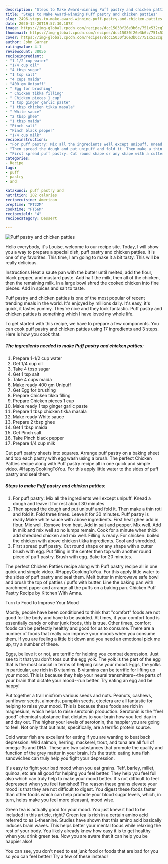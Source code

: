 ```yaml
---
description: "Steps to Make Award-winning Puff pastry and chicken patties"
title: "Steps to Make Award-winning Puff pastry and chicken patties"
slug: 2496-steps-to-make-award-winning-puff-pastry-and-chicken-patties
date: 2020-12-20T19:57:30.107Z
image: https://img-global.cpcdn.com/recipes/dcc15030f26e3b6c/751x532cq70/puff-pastry-and-chicken-patties-recipe-main-photo.jpg
thumbnail: https://img-global.cpcdn.com/recipes/dcc15030f26e3b6c/751x532cq70/puff-pastry-and-chicken-patties-recipe-main-photo.jpg
cover: https://img-global.cpcdn.com/recipes/dcc15030f26e3b6c/751x532cq70/puff-pastry-and-chicken-patties-recipe-main-photo.jpg
author: John Garner
ratingvalue: 4.1
reviewcount: 38056
recipeingredient:
- "1-1/2 cup water"
- "1/4 cup oil"
- "4 tbsp sugar"
- "1 tsp salt"
- "4 cups maida"
- "400 gm Unipuff"
- " Egg for brushing"
- " Chicken tikka filling"
- " Chicken pieces 1 cup"
- "1 tsp ginger garlic paste"
- "1 tbsp chicken tikka masala"
- " White sauce"
- "2 tbsp ghee"
- "1 tbsp maida"
- "Pinch salt"
- "Pinch black pepper"
- "1/4 cup milk"
recipeinstructions:
- "For puff pastry: Mix all the ingredients well except unipuff. Knead a dough and leave it for rest about 30 minutes"
- "Then spread the dough and put unipuff and fold it. Then make a thin roti and fold it. Fold three times. Leave it for 30 minutes. Puff pastry is ready.Make white sauce with above ingredients. First heat ghee add in flour. Mix well. Remove from heat. Add in salt and pepper. Mix well. Add in milk and mix well so no lumps remain. Cook for a minute when thick add shredded chicken and mix well. Filling is ready. For chicken: boiled the chicken with above chicken tikka ingredients. Cool and shredded."
- "First spread puff pastry. Cut round shape or any shape with a cutter brush with egg. Put filling in the center then top with another round piece of puff pastry. Brush with egg. Bake for 20 minutes."
categories:
- Recipe
tags:
- puff
- pastry
- and

katakunci: puff pastry and 
nutrition: 202 calories
recipecuisine: American
preptime: "PT22M"
cooktime: "PT56M"
recipeyield: "4"
recipecategory: Dessert

---
```



![Puff pastry and chicken patties](https://img-global.cpcdn.com/recipes/dcc15030f26e3b6c/751x532cq70/puff-pastry-and-chicken-patties-recipe-main-photo.jpg)

Hello everybody, it's Louise, welcome to our recipe site. Today, I will show you a way to prepare a special dish, puff pastry and chicken patties. It is one of my favorites. This time, I am going to make it a bit tasty. This will be really delicious.

Instructions Heat a saute pan with the butter until melted, add the flour, black pepper, and mustard paste. Add half the milk, then all of the chicken, then the remaining milk. In a large bowl shred the cooked chicken into fine pieces. Add in spices and salt to taste.

Puff pastry and chicken patties is one of the most popular of recent trending meals in the world. It's enjoyed by millions daily. It's easy, it's quick, it tastes yummy. They're nice and they look fantastic. Puff pastry and chicken patties is something which I have loved my whole life.


To get started with this recipe, we have to prepare a few components. You can cook puff pastry and chicken patties using 17 ingredients and 3 steps. Here is how you cook that.

<!--inarticleads1-->

##### The ingredients needed to make Puff pastry and chicken patties:

1. Prepare 1-1/2 cup water
1. Get 1/4 cup oil
1. Take 4 tbsp sugar
1. Get 1 tsp salt
1. Take 4 cups maida
1. Make ready 400 gm Unipuff
1. Get  Egg for brushing
1. Prepare  Chicken tikka filling
1. Prepare  Chicken pieces 1 cup
1. Make ready 1 tsp ginger garlic paste
1. Prepare 1 tbsp chicken tikka masala
1. Make ready  White sauce
1. Prepare 2 tbsp ghee
1. Get 1 tbsp maida
1. Get Pinch salt
1. Take Pinch black pepper
1. Prepare 1/4 cup milk


Cut puff pastry sheets into squares. Arrange puff pastry on a baking sheet and top each pastry with egg wash using a brush. The perfect Chicken Patties recipe along with Puff pastry recipe all in one quick and simple video. #HappyCookingToYou. For this apply little water to the sides of puff pastry and seal them. 

<!--inarticleads2-->

##### Steps to make Puff pastry and chicken patties:

1. For puff pastry: Mix all the ingredients well except unipuff. Knead a dough and leave it for rest about 30 minutes
1. Then spread the dough and put unipuff and fold it. Then make a thin roti and fold it. Fold three times. Leave it for 30 minutes. Puff pastry is ready.Make white sauce with above ingredients. First heat ghee add in flour. Mix well. Remove from heat. Add in salt and pepper. Mix well. Add in milk and mix well so no lumps remain. Cook for a minute when thick add shredded chicken and mix well. Filling is ready. For chicken: boiled the chicken with above chicken tikka ingredients. Cool and shredded.
1. First spread puff pastry. Cut round shape or any shape with a cutter brush with egg. Put filling in the center then top with another round piece of puff pastry. Brush with egg. Bake for 20 minutes.


The perfect Chicken Patties recipe along with Puff pastry recipe all in one quick and simple video. #HappyCookingToYou. For this apply little water to the sides of puff pastry and seal them. Melt butter in microwave safe bowl and brush the top of patties / puffs with butter. Line the baking pan with parchment paper and arrange all the puffs on a baking pan. Chicken Puff Pastry Recipe by Kitchen With Amna. 

Turn to Food to Improve Your Mood


Mostly, people have been conditioned to think that "comfort" foods are not good for the body and have to be avoided. At times, if your comfort food is essentially candy or other junk foods, this is true. Other times, comfort foods can be perfectly healthy and good for us to consume. There are a number of foods that really can improve your moods when you consume them. If you are feeling a little bit down and you need an emotional pick me up, try a number of these.

Eggs, believe it or not, are terrific for helping you combat depression. Just see to it that you don't toss out the egg yolk. The yolk is the part of the egg that is the most crucial in terms of helping raise your mood. Eggs, the yolks in particular, are rich in B vitamins. B vitamins can be terrific for lifting up your mood. This is because they help your neural transmitters--the parts of your brain that dictate your mood--run better. Try eating an egg and be happy!

Put together a trail mixfrom various seeds and nuts. Peanuts, cashews, sunflower seeds, almonds, pumpkin seeds, etcetera are all fantastic for helping to raise your mood. This is because these foods are rich in magnesium, which helps to raise serotonin production. Serotonin is the "feel good" chemical substance that dictates to your brain how you feel day in and day out. The higher your levels of serotonin, the happier you are going to feel. Not only that but nuts, specifically, are a terrific protein source.

Cold water fish are excellent for eating if you are wanting to beat back depression. Wild salmon, herring, mackerel, trout, and tuna are all full of omega-3s and DHA. These are two substances that promote the quality and function of the grey matter in your brain. It's the truth: eating tuna fish sandwiches can truly help you fight your depression. 

It's easy to fight your bad mood when you eat grains. Teff, barley, millet, quinoa, etc are all good for helping you feel better. They help you feel full also which can truly help to make your mood better. It's not difficult to feel depressed when you feel famished! The reason these grains elevate your mood is that they are not difficult to digest. You digest these foods faster than other foods which can help promote your blood sugar levels, which, in turn, helps make you feel more pleasant, mood wise.

Green tea is actually good for your mood. You just knew it had to be included in this article, right? Green tea is rich in a certain amino acid referred to as L-theanine. Studies have shown that this amino acid basically induces brain waves. This helps better your mental focus while relaxing the rest of your body. You likely already knew how easy it is to get healthy when you drink green tea. Now you are aware that it can help you be happier also!

You can see, you don't need to eat junk food or foods that are bad for you so you can feel better! Try a few of these instead!


